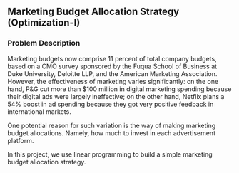 ## Marketing Budget Allocation Strategy (Optimization-I)

### Problem Description

Marketing budgets now comprise 11 percent of total company budgets, based on a CMO survey sponsored by the Fuqua School of Business at Duke University, Deloitte LLP, and the American Marketing Association. However, the effectiveness of marketing varies significantly: on the one hand, P&G cut more than $100 million in digital marketing spending because their digital ads were largely ineffective; on the other hand, Netflix plans a 54% boost in ad spending because they got very positive feedback in international markets.

One potential reason for such variation is the way of making marketing budget allocations. Namely, how much to invest in each advertisement platform. 

In this project, we use linear programming to build a simple marketing budget allocation strategy.

